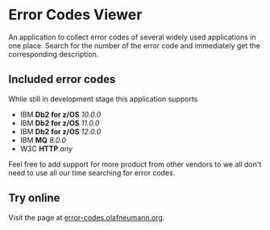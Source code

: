 # Error Codes Viewer

An application to collect error codes of several widely used applications in one place. Search for the number of the error code and immediately get the corresponding description.

## Included error codes

While still in development stage this application supports

- IBM **Db2 for z/OS** *10.0.0*
- IBM **Db2 for z/OS** *11.0.0*
- IBM **Db2 for z/OS** *12.0.0*
- IBM **MQ** *8.0.0*
- W3C **HTTP** *any*

Feel free to add support for more product from other vendors to we all don't need to use all our time searching for error codes.

## Try online

Visit the page at [error-codes.olafneumann.org](https://error-codes.olafneumann.org).
